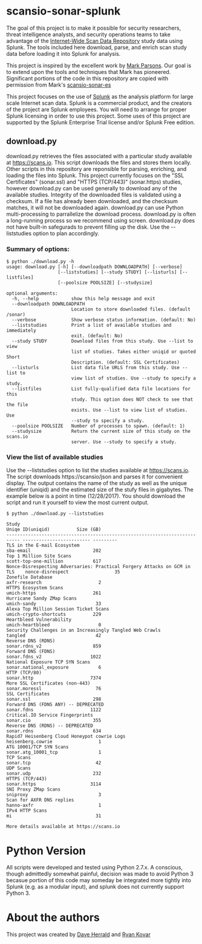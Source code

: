 # scansio-sonar-splunk

The goal of this project is to make it possible for security researchers, threat intelligence analysts, and security operations teams to take advantage of the [Internet-Wide Scan Data Repository](https://scans.io) study data using Splunk. The tools included here download, parse, and enrich scan study data before loading it into Splunk for analysis. 

This project is inspired by the excellent work by [Mark Parsons](https://github.com/mpars0ns). Our goal is to extend upon the tools and techniques that Mark has pioneered. Significant portions of the code in this repository are copied with permission from Mark's [scansio-sonar-es](mpars0ns/scansio-sonar-es)

This project focuses on the use of [Splunk](https://splunk.com) as the analysis platform for large scale Internet scan data. Splunk is a commercial product, and the creators of the project are Splunk employees. You will need to arrange for proper Splunk licensing in order to use this project. Some uses of this project are supported by the Splunk Enterprise Trial license and/or Splunk Free edition.

## download.py
download.py retrieves the files associated with a particular study available at https://scans.io. This script downloads the files and stores them locally. Other scripts in this repository are reponsible for parsing, enriching, and loading the files into Splunk. This project currently focuses on the "SSL Certificates" (sonar.ssl) and "HTTPS (TCP/443)" (sonar.https) studies, however download.py can be used generally to download any of the available studies. Integrity of the downloaded files is validated using a checksum. If a file has already been downloaded, and the checksum matches, it will not be downloaded again. download.py can use Python multi-processing to parrallelize the download process. download.py is often a long-running process so we recommend using screen. download.py does not have built-in safegurads to prevent filling up the disk. Use the --liststudies option to plan accordingly.

### Summary of options:

```
$ python ./download.py -h
usage: download.py [-h] [--downloadpath DOWNLOADPATH] [--verbose]
                   [--liststudies] [--study STUDY] [--listurls] [--listfiles]
                   [--poolsize POOLSIZE] [--studysize]

optional arguments:
  -h, --help            show this help message and exit
  --downloadpath DOWNLOADPATH
                        Location to store downloaded files. (default /sonar)
  --verbose             Show verbose status information. (default: No)
  --liststudies         Print a list of available studies and immediately
                        exit. (default: No)
  --study STUDY         Download files from this study. Use --list to view
                        list of studies. Takes either uniqid or quoted Short
                        Description. (default: SSL Certificates)
  --listurls            List data file URLS from this study. Use --list to
                        view list of studies. Use --study to specify a study.
  --listfiles           List fully-qualified data file locations for this
                        study. This option does NOT check to see that the file
                        exists. Use --list to view list of studies. Use
                        --study to specify a study.
  --poolsize POOLSIZE   Number of processes to spawn. (default: 1)
  --studysize           Return the current size of this study on the scans.io
                        server. Use --study to specify a study.
```

### View the list of available studies

Use the --liststudies option to list the studies available at https://scans.io. The script downloads https://scansio/json and parses it for convenient display. The output contains the name of the study as well as the unique identifier (uniqid) and the estimated size of the stufy files in gigabytes. The example below is a point in time (12/28/2017). You should download the script and run it yourself to view the most current output.

```
$ python ./download.py --liststudies

Study                                                                       Uniqe ID(uniqid)          Size (GB)
--------------------------------------------------------------------------- ------------------------- ---------
TLS in the E-mail Ecosystem                                                 sba-email                       202
Top 1 Million Site Scans                                                    scott-top-one-million           617
Nonce-Disrespecting Adversaries: Practical Forgery Attacks on GCM in TLS    nonce-disrespect                 35
Zonefile Database                                                           axfr-research                     2
HTTPS Ecosystem Scans                                                       umich-https                     261
Hurricane Sandy ZMap Scans                                                  umich-sandy                      33
Alexa Top Million Session Ticket Scans                                      umich-crypto-shortcuts          229
Heartbleed Vulnerability                                                    umich-heartbleed                  0
Security Challenges in an Increasingly Tangled Web Crawls                   tangled                          42
Reverse DNS (RDNS)                                                          sonar.rdns_v2                   859
Forward DNS (FDNS)                                                          sonar.fdns_v2                  1022
National Exposure TCP SYN Scans                                             sonar.national_exposure           6
HTTP (TCP/80)                                                               sonar.http                     7374
More SSL Certificates (non-443)                                             sonar.moressl                    76
SSL Certificates                                                            sonar.ssl                       298
Forward DNS (FDNS ANY) -- DEPRECATED                                        sonar.fdns                     1122
Critical.IO Service Fingerprints                                            sonar.cio                       355
Reverse DNS (RDNS) -- DEPRECATED                                            sonar.rdns                      634
Rapid7 Heisenberg Cloud Honeypot cowrie Logs                                heisenberg.cowrie                 1
ATG 10001/TCP SYN Scans                                                     sonar.atg_10001_tcp               1
TCP Scans                                                                   sonar.tcp                        42
UDP Scans                                                                   sonar.udp                       232
HTTPS (TCP/443)                                                             sonar.https                    3114
SNI Proxy ZMap Scans                                                        sniproxy                          3
Scan for AXFR DNS replies                                                   hanno-axfr                        1
IPv4 HTTP Scans                                                             mi                               31

More details available at https://scans.io
```


# Python Version
All scripts were developed and tested using Python 2.7.x. A conscious, though admittedly somewhat painful, decision was made to avoid Python 3 becasue portion of this code may someday be integrated more tightly into Splunk (e.g. as a modular input), and splunk does not currently support Python 3. 

# About the authors
This project was created by [Dave Herrald](https://github.com/daveherrald) and [Ryan Kovar](https://github.com/rkovar) 
